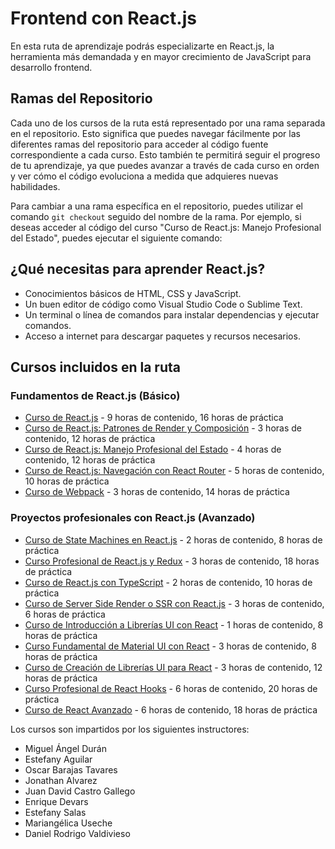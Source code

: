 # Frontend con React.js

En esta ruta de aprendizaje podrás especializarte en React.js, la herramienta más demandada y en mayor crecimiento de JavaScript para desarrollo frontend.

## Ramas del Repositorio

Cada uno de los cursos de la ruta está representado por una rama separada en el repositorio. Esto significa que puedes navegar fácilmente por las diferentes ramas del repositorio para acceder al código fuente correspondiente a cada curso. Esto también te permitirá seguir el progreso de tu aprendizaje, ya que puedes avanzar a través de cada curso en orden y ver cómo el código evoluciona a medida que adquieres nuevas habilidades.

Para cambiar a una rama específica en el repositorio, puedes utilizar el comando `git checkout` seguido del nombre de la rama. Por ejemplo, si deseas acceder al código del curso "Curso de React.js: Manejo Profesional del Estado", puedes ejecutar el siguiente comando:



## ¿Qué necesitas para aprender React.js?

- Conocimientos básicos de HTML, CSS y JavaScript.
- Un buen editor de código como Visual Studio Code o Sublime Text.
- Un terminal o línea de comandos para instalar dependencias y ejecutar comandos.
- Acceso a internet para descargar paquetes y recursos necesarios.

## Cursos incluidos en la ruta

### Fundamentos de React.js (Básico)

- [Curso de React.js](https://platzi.com/clases/7395-react/62326-que-necesitas-para-aprender-reactjs/) - 9 horas de contenido, 16 horas de práctica
- [Curso de React.js: Patrones de Render y Composición](https://platzi.com/clases/2457-react-patrones-render/40851-que-son-los-patrones-de-render/) - 3 horas de contenido, 12 horas de práctica
- [Curso de React.js: Manejo Profesional del Estado](https://platzi.com/clases/2597-react-estado/43688-dime-como-manejas-el-estado-y-te-dire/) - 4 horas de contenido, 12 horas de práctica
- [Curso de React.js: Navegación con React Router](https://platzi.com/clases/3468-react-router/51613-cuando-necesitas-react-router/) - 5 horas de contenido, 10 horas de práctica
- [Curso de Webpack](https://platzi.com/clases/2242-webpack/36183-tu-primer-build-con-webpack/) - 3 horas de contenido, 14 horas de práctica

### Proyectos profesionales con React.js (Avanzado)

- [Curso de State Machines en React.js](https://platzi.com/clases/3108-react-state-machines/49388-que-son-las-maquinas-de-estado-en-reactjs/) - 2 horas de contenido, 8 horas de práctica
- [Curso Profesional de React.js y Redux](https://platzi.com/clases/3219-react-redux-profesional/51177-ya-tomaste-el-curso-basico-de-redux/) - 3 horas de contenido, 18 horas de práctica
- [Curso de React.js con TypeScript](https://platzi.com/clases/5481-react-typescript/57804-el-presente-del-frontend-es-typescript/) - 2 horas de contenido, 10 horas de práctica
- [Curso de Server Side Render o SSR con React.js](https://platzi.com/clases/6241-react-ssr/59506-por-que-necesito-aprender-sobre-ssr/) - 3 horas de contenido, 6 horas de práctica
- [Curso de Introducción a Librerías UI con React](https://platzi.com/clases/3168-librerias-react/49989-bienvenida-al-curso/) - 1 horas de contenido, 8 horas de práctica
- [Curso Fundamental de Material UI con React](https://platzi.com/clases/3078-material-ui/49000-bienvenida-al-curso/) - 3 horas de contenido, 8 horas de práctica
- [Curso de Creación de Librerías UI para React](https://platzi.com/clases/3138-creacion-librerias-ui/49480-bienvenida-al-curso/) - 3 horas de contenido, 12 horas de práctica
- [Curso Profesional de React Hooks](https://platzi.com/clases/2118-react-hooks/33466-que-aprenderas-en-el-curso-profesional-de-react-ho/) - 6 horas de contenido, 20 horas de práctica
- [Curso de React Avanzado](https://platzi.com/clases/1601-react-avanzado/21253-bienvenida-al-curso-y-prerrequisitos/) - 6 horas de contenido, 18 horas de práctica

Los cursos son impartidos por los siguientes instructores:
- Miguel Ángel Durán
- Estefany Aguilar
- Oscar Barajas Tavares
- Jonathan Alvarez
- Juan David Castro Gallego
- Enrique Devars
- Estefany Salas
- Mariangélica Useche
- Daniel Rodrigo Valdivieso
